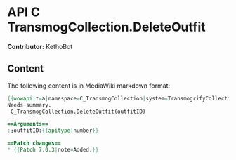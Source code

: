 # API C TransmogCollection.DeleteOutfit

**Contributor:** KethoBot

## Content

The following content is in MediaWiki markdown format:

```mediawiki
{{wowapi|t=a|namespace=C_TransmogCollection|system=TransmogrifyCollection}}
Needs summary.
 C_TransmogCollection.DeleteOutfit(outfitID)

==Arguments==
:;outfitID:{{apitype|number}}

==Patch changes==
* {{Patch 7.0.3|note=Added.}}
```